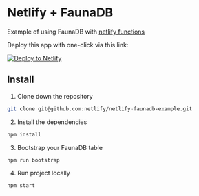 # Netlify + FaunaDB

Example of using FaunaDB with [netlify functions](https://www.netlify.com/docs/functions/)

Deploy this app with one-click via this link:

<!-- Markdown snippet -->
[![Deploy to Netlify](https://www.netlify.com/img/deploy/button.svg)](https://app.netlify.com/start/deploy?repository=https://github.com/netlify/netlify-faunadb-example)


## Install

1. Clone down the repository

  ```bash
  git clone git@github.com:netlify/netlify-faunadb-example.git
  ```

2. Install the dependencies

  ```bash
  npm install
  ```

3. Bootstrap your FaunaDB table

  ```bash
  npm run bootstrap
  ```

4. Run project locally

  ```bash
  npm start
  ```
